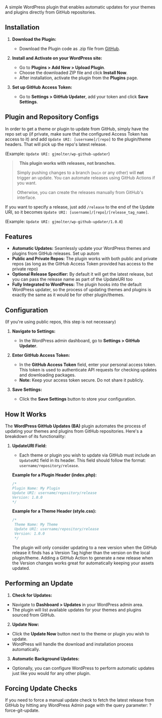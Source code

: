 A simple WordPress plugin that enables automatic updates for your themes and plugins directly from GitHub repositories. 

## Installation

1. **Download the Plugin:**
   - Download the Plugin code as .zip file from [GitHub](https://github.com/gjmolter/wp-github-updater).

2. **Install and Activate on your WordPress site:**
   - Go to **Plugins > Add New > Upload Plugin**.
   - Choose the downloaded ZIP file and click **Install Now**.
   - After installation, activate the plugin from the **Plugins** page.

3. **Set up GitHub Access Token:**
   - Go to **Settings > GitHub Updater**, add your token and click **Save Settings**.

## Plugin and Repository Configs 

In order to get a theme or plugin to update from GitHub, simply have the repo set up (if private, make sure that the configured Access Token has access to it) and add `Update URI: [username]/[repo]` to the plugin/theme headers. That will pick up the repo's latest release. 

(Example: `Update URI: gjmolter/wp-github-updater`)

> &nbsp; 
> **This plugin works with releases, not branches.** 
> 
> Simply pushing changes to a branch (`main` or any other) will **not** trigger an update. You can automate releases using GitHub Actions if you want. 
>
> Otherwise, you can create the releases manually from GitHub's interface.
> &nbsp;

If you want to specify a release, just add `/release` to the end of the Update URI, so it becomes `Update URI: [username]/[repo]/[release_tag_name]`. 

(Example: `Update URI: gjmolter/wp-github-updater/1.0.0`)

## Features

- **Automatic Updates:** Seamlessly update your WordPress themes and plugins from GitHub releases. Set up autom
- **Public and Private Repos:** The plugin works with both public and private repos (as long as the GitHub Access Token provided has access to the private repo)
- **Optional Release Specifier:** By default it will get the latest release, but you can pass the release name as part of the UpdateURI too
- **Fully Integrated to WordPress:** The plugin hooks into the default WordPress updater, so the process of updating themes and plugins is exactly the same as it would be for other plugin/themes.


## Configuration

(If you're using public repos, this step is not necessary)

1. **Navigate to Settings:**
   - In the WordPress admin dashboard, go to **Settings > GitHub Updater**.

2. **Enter GitHub Access Token:**
   - In the **GitHub Access Token** field, enter your personal access token. This token is used to authenticate API requests for checking updates and downloading packages.
   - **Note:** Keep your access token secure. Do not share it publicly.

3. **Save Settings:**
   - Click the **Save Settings** button to store your configuration.

## How It Works

The **WordPress GitHub Updates (BA)** plugin automates the process of updating your themes and plugins from GitHub repositories. Here's a breakdown of its functionality:

1. **UpdateURI Field:**
   - Each theme or plugin you wish to update via GitHub must include an `UpdateURI` field in its header. This field should follow the format: `username/repository/release`.
   
   **Example for a Plugin Header (index.php):**
   ```php
   /*
   Plugin Name: My Plugin
   Update URI: username/repository/release
   Version: 1.0.0
   */
   ```

   **Example for a Theme Header (style.css):**
   ```php
   /*
    Theme Name: My Theme
    Update URI: username/repository/release
    Version: 1.0.0
    */
   ```

   The plugin will only consider updating to a new version when the GitHub release it finds has a Version Tag higher than the version on the local plugin/theme.
   Adding a GitHub Action to generate a new release when the Version changes works great for automatically keeping your assets updated.

## Performing an Update

1. **Check for Updates:**
- Navigate to **Dashboard > Updates** in your WordPress admin area.
- The plugin will list available updates for your themes and plugins sourced from GitHub.

2. **Update Now:**
- Click the **Update Now** button next to the theme or plugin you wish to update.
- WordPress will handle the download and installation process automatically.

3. **Automatic Background Updates:**
- Optionally, you can configure WordPress to perform automatic updates just like you would for any other plugin.

## Forcing Update Checks

If you need to force a manual update check to fetch the latest release from GitHub by hitting any WordPress Admin page with the query parameter: ?force-git-update.
